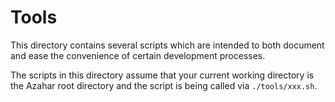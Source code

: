 # Tools

This directory contains several scripts which are intended to both document and ease the convenience of certain development processes.

The scripts in this directory assume that your current working directory is the Azahar root directory and the script is being called via `./tools/xxx.sh`.
